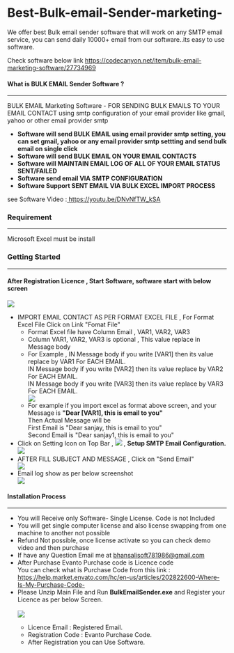 # Best-Bulk-email-Sender-marketing-
We offer best Bulk email sender software that will work on any SMTP email service, you can send daily 10000+ email from our software..its easy to use software.

Check software below link
https://codecanyon.net/item/bulk-email-marketing-software/27734969

<h4>What is BULK EMAIL Sender Software ?</h4>
            <hr class="notop">
            <p>
                BULK EMAIL Marketing Software  - FOR SENDING BULK EMAILS TO YOUR EMAIL CONTACT using smtp configuration of your email provider like gmail, yahoo or other email provider smtp 
              <ul>
      <li><strong>Software will send BULK EMAIL using email provider smtp setting, you can set gmail, yahoo or any email provider smtp settting and send bulk email on single click</strong></li>
                  <li><strong>Software will send BULK EMAIL ON YOUR EMAIL CONTACTS</strong></li>
					 <li><strong>Software will MAINTAIN EMAIL LOG OF ALL OF YOUR EMAIL STATUS SENT/FAILED</strong></li>
					 <li><strong>Software send email VIA SMTP CONFIGURATION</strong></li>				
					 <li><strong>Software Support SENT EMAIL VIA BULK EXCEL IMPORT PROCESS </strong></li>	
                </ul>
            </p> <p>
     see Software Video :<a href="https://youtu.be/DNvNfTW_kSA" target="_blank">
https://youtu.be/DNvNfTW_kSA
</a>
</p>
   <div class="page-header">
                <h3>Requirement </h3>
                <hr class="notop">
 Microsoft Excel must be install
            </div>
    <div class="page-header">
                <h3>Getting Started</h3>
                <hr class="notop">
            </div>
            <h4>After Registration Licence , Start Software, software start with below screen</h4>
			<img src="http://bhansalisoft.com/EvantoSnap/BulkEmailSender/02 -new.png"></img>
			 <ul>
				  <li>IMPORT EMAIL CONTACT AS PER FORMAT EXCEL FILE  , For Format Excel File Click on Link "Fomat File"
					   <ul>
					   <li>Format Excel file have Column Email , VAR1, VAR2, VAR3</li>
					   <li>Column VAR1, VAR2, VAR3 is optional ,  This value replace in Message body</li>
					   <li>For Example , IN Message body if you write [VAR1] then its value replace by VAR1  For EACH EMAIL.
					    <br/>
					   IN Message body if you write [VAR2] then its value replace by VAR2  For EACH EMAIL.
					   <br/>
					   IN Message body if you write [VAR3] then its value replace by VAR3  For EACH EMAIL.
					   </li>
					   <img src="http://bhansalisoft.com/EvantoSnap/BulkEmailSender/05.png"></img>
					   <li>For example if you import excel as format above screen, and your Message is  <strong>"Dear [VAR1], this is email to you" </strong>
					       <br/>
						 Then Actual Message will be    <br/>
						 First Email is "Dear sanjay, this is email to you"
						 <br/>
						 Second Email is "Dear sanjay1, this is email to you"
					   </li>
					   </ul>
				  </li>
				   <li> Click on Setting Icon on Top Bar ,  <img src="http://bhansalisoft.com/EvantoSnap/settingicon.png"></img> ,  <strong>Setup SMTP Email Configuration. </strong>
				    <br/>
				   <img src="http://bhansalisoft.com/EvantoSnap/BulkEmailSender/03.png"></img> 
				   </li>
		            <li>AFTER FILL SUBJECT AND MESSAGE , Click on "Send Email"  </li>
				   	<img src="http://bhansalisoft.com/EvantoSnap/BulkEmailSender/02.png"></img>
				    <li>Email log show as per below screenshot  </li>
				   	<img src="http://bhansalisoft.com/EvantoSnap/BulkEmailSender/04.png"></img>		     
              </ul>
			   <div class="page-header">
                <h4>Installation Process </h4>
                <hr class="notop">
            </div>
            <ul>
			    <li>You will Receive only Software- Single License. Code is not Included</li>
  <li>You will get single computer license and also license swapping from one machine to another not possible</li>
	      <li>Refund Not possible, once license activate so you can check demo video and then purchase</li>
	<li>	If have any Question Email me at  <a href="mailto:bhansalisoft781986@gmail.com">bhansalisoft781986@gmail.com</a>
      </li>
                <li>After Purchase Evanto Purchase code is Licence code 
                  <br/>
                   You can check what is Purchase Code from this link :<a href="https://help.market.envato.com/hc/en-us/articles/202822600-Where-Is-My-Purchase-Code-"> https://help.market.envato.com/hc/en-us/articles/202822600-Where-Is-My-Purchase-Code-</a>
				</li>
	           <li> Please Unzip Main File and Run <b>BulkEmailSender.exe</b> and Register your Licence as per below Screen.</li>
			       <br/>
     			<img src="http://bhansalisoft.com/EvantoSnap/BulkEmailSender/01.png"></img>
			   <ul>
                  <li>Licence Email :   Registered Email.</li>
				  <li>Registration Code :  Evanto Purchase Code.</li>
				   <li>After Registration you can Use Software.</li>
                </ul>
            </ul>

          

